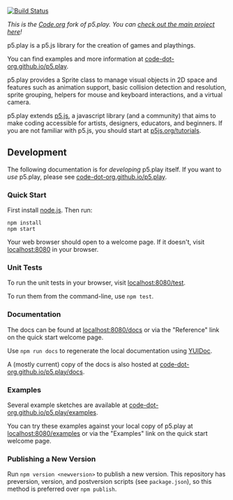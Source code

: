 [![Build Status](https://travis-ci.org/code-dot-org/p5.play.svg?branch=master)](https://travis-ci.org/code-dot-org/p5.play)

_This is the [Code.org](https://code.org/) fork of p5.play. You can [check out the main project here](http://p5play.molleindustria.org)!_

p5.play is a p5.js library for the creation of games and playthings.

You can find examples and more information at [code-dot-org.github.io/p5.play][].

p5.play provides a Sprite class to manage visual objects in 2D space and features such as animation support, basic collision detection and resolution, sprite grouping, helpers for mouse and keyboard interactions, and a virtual camera.

p5.play extends [p5.js][], a javascript library (and a community) that aims to make coding accessible for artists, designers, educators, and beginners. If you are not familiar with p5.js, you should start at [p5js.org/tutorials][].

## Development

The following documentation is for _developing_ p5.play itself. If you
want to _use_ p5.play, please see [code-dot-org.github.io/p5.play][].

### Quick Start

First install [node.js][]. Then run:

```
npm install
npm start
```

Your web browser should open to a welcome page. If it doesn't, visit
[localhost:8080][] in your browser.

### Unit Tests

To run the unit tests in your browser, visit [localhost:8080/test][].

To run them from the command-line, use `npm test`.

### Documentation

The docs can be found at [localhost:8080/docs][] or via the "Reference" link on
the quick start welcome page.

Use `npm run docs` to regenerate the local documentation using [YUIDoc][].

A (mostly current) copy of the docs is also hosted at [code-dot-org.github.io/p5.play/docs][].

### Examples

Several example sketches are available at [code-dot-org.github.io/p5.play/examples][].

You can try these examples against your local copy of p5.play at
[localhost:8080/examples][] or via the "Examples" link on the quick start
welcome page.

[localhost:8080]: http://localhost:8080/
[localhost:8080/test]: http://localhost:8080/test/
[localhost:8080/docs]: http://localhost:8080/docs/
[localhost:8080/examples]: http://localhost:8080/examples/
[p5.js]: https://p5js.org
[p5js.org/tutorials]: http://p5js.org/tutorials/
[code-dot-org.github.io/p5.play]: http://code-dot-org.github.io/p5.play
[code-dot-org.github.io/p5.play/docs]: http://code-dot-org.github.io/p5.play/docs/
[code-dot-org.github.io/p5.play/examples]: http://code-dot-org.github.io/p5.play/examples/
[node.js]: https://nodejs.org/en/
[yuidoc]: http://yui.github.io/yuidoc/

### Publishing a New Version

Run `npm version <newversion>` to publish a new version. This repository has preversion, version, and postversion scripts (see `package.json`), so this method is preferred over `npm publish`.
